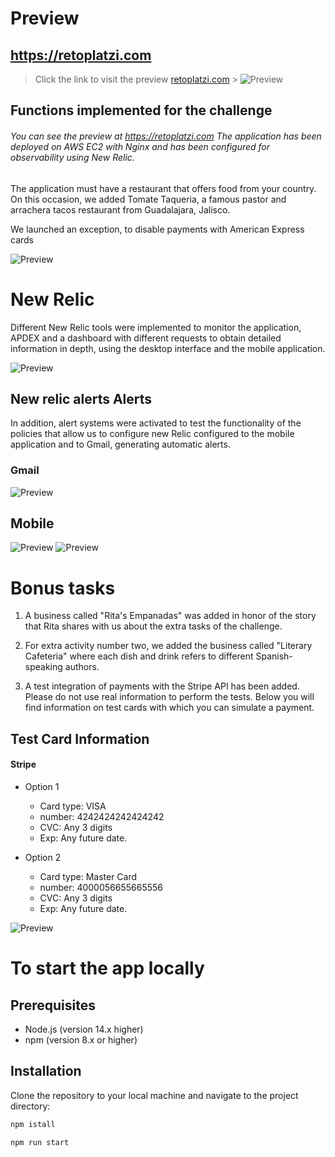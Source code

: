 # Preview

## https://retoplatzi.com

> Click the link to visit the preview
> [retoplatzi.com](http://retoplatzi.com "Visitar retoplatzi.com") > ![Preview](readmeAssets/shot.png)

## Functions implemented for the challenge

###### You can see the preview at https://retoplatzi.com The application has been deployed on AWS EC2 with Nginx and has been configured for observability using New Relic.

The application must have a restaurant that offers food from your country. On this occasion, we added Tomate Taqueria, a famous pastor and arrachera tacos restaurant from Guadalajara, Jalisco.

We launched an exception, to disable payments with American Express cards

![Preview](readmeAssets/amex_alert.png)

# New Relic

Different New Relic tools were implemented to monitor the application, APDEX and a dashboard with different requests to obtain detailed information in depth, using the desktop interface and the mobile application.

![Preview](readmeAssets/nrshot.png)

## New relic alerts Alerts

In addition, alert systems were activated to test the functionality of the policies that allow us to configure new Relic configured to the mobile application and to Gmail, generating automatic alerts.

### Gmail

![Preview](readmeAssets/gmail_alert.png)

## Mobile

![Preview](readmeAssets/nrmobile_01.png)
![Preview](readmeAssets/nrmobile_02.png)

# Bonus tasks

1. A business called "Rita's Empanadas" was added in honor of the story that Rita shares with us about the extra tasks of the challenge.

2. For extra activity number two, we added the business called "Literary Cafeteria" where each dish and drink refers to different Spanish-speaking authors.

3. A test integration of payments with the Stripe  API has been added. Please do not use real information to perform the tests. Below you will find information on test cards with which you can simulate a payment.

## Test Card Information

#### Stripe

- Option 1

  - Card type: VISA
  - number: 4242424242424242
  - CVC: Any 3 digits
  - Exp: Any future date.

- Option 2

  - Card type: Master Card
  - number: 4000056655665556
  - CVC: Any 3 digits
  - Exp: Any future date.


![Preview](readmeAssets/stripe.png)

# To start the app locally

## Prerequisites

- Node.js (version 14.x higher)
- npm (version 8.x or higher)

## Installation

Clone the repository to your local machine and navigate to the project directory:

```bash
npm istall

npm run start
```
